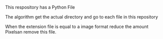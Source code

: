 This respository has a Python File


The algorithm  get the actual directory and  go to each file in this repository


When the extension file is equal to a image format  reduce the amount Pixelsan remove this file.